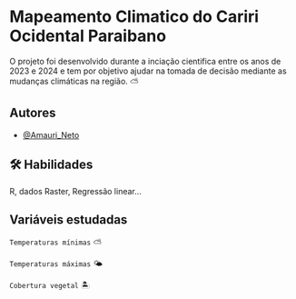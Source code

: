 
# Mapeamento Climatico do Cariri Ocidental Paraibano

O projeto foi desenvolvido durante a inciação cientifica entre os anos de 2023 e 2024 e tem por objetivo ajudar na tomada de decisão mediante as mudanças climáticas na região. ⛅



## Autores

- [@Amauri_Neto](https://github.com/Amauri-Neto)


## 🛠 Habilidades
R, dados Raster, Regressão linear...


## Variáveis estudadas

`Temperaturas mínimas` ⛅

`Temperaturas máximas` 🌤

`Cobertura vegetal` 🏝

